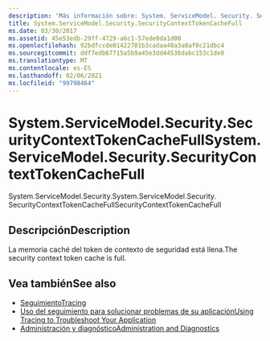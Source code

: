 ```yaml
---
description: 'Más información sobre: System. ServiceModel. Security. SecurityContextTokenCacheFull'
title: System.ServiceModel.Security.SecurityContextTokenCacheFull
ms.date: 03/30/2017
ms.assetid: 45e53edb-29ff-4729-a6c1-57ede0da1d00
ms.openlocfilehash: 92bdfccde01422701b3cadaa48a3a0af0c21dbc4
ms.sourcegitcommit: ddf7edb67715a5b9a45e3dd44536dabc153c1de0
ms.translationtype: MT
ms.contentlocale: es-ES
ms.lasthandoff: 02/06/2021
ms.locfileid: "99798464"
---
```

# <a name="systemservicemodelsecuritysecuritycontexttokencachefull"></a><span data-ttu-id="05744-103">System.ServiceModel.Security.SecurityContextTokenCacheFull</span><span class="sxs-lookup"><span data-stu-id="05744-103">System.ServiceModel.Security.SecurityContextTokenCacheFull</span></span>

<span data-ttu-id="05744-104">System.ServiceModel.Security.</span><span class="sxs-lookup"><span data-stu-id="05744-104">System.ServiceModel.Security.</span></span> <span data-ttu-id="05744-105">SecurityContextTokenCacheFull</span><span class="sxs-lookup"><span data-stu-id="05744-105">SecurityContextTokenCacheFull</span></span>  
  
## <a name="description"></a><span data-ttu-id="05744-106">Descripción</span><span class="sxs-lookup"><span data-stu-id="05744-106">Description</span></span>  

 <span data-ttu-id="05744-107">La memoria caché del token de contexto de seguridad está llena.</span><span class="sxs-lookup"><span data-stu-id="05744-107">The security context token cache is full.</span></span>  
  
## <a name="see-also"></a><span data-ttu-id="05744-108">Vea también</span><span class="sxs-lookup"><span data-stu-id="05744-108">See also</span></span>

- [<span data-ttu-id="05744-109">Seguimiento</span><span class="sxs-lookup"><span data-stu-id="05744-109">Tracing</span></span>](index.md)
- [<span data-ttu-id="05744-110">Uso del seguimiento para solucionar problemas de su aplicación</span><span class="sxs-lookup"><span data-stu-id="05744-110">Using Tracing to Troubleshoot Your Application</span></span>](using-tracing-to-troubleshoot-your-application.md)
- [<span data-ttu-id="05744-111">Administración y diagnóstico</span><span class="sxs-lookup"><span data-stu-id="05744-111">Administration and Diagnostics</span></span>](../index.md)
